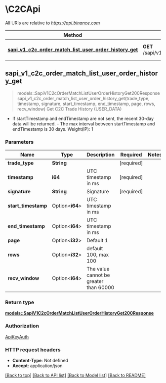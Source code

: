 # \C2CApi

All URIs are relative to *https://api.binance.com*

Method | HTTP request | Description
------------- | ------------- | -------------
[**sapi_v1_c2c_order_match_list_user_order_history_get**](C2CApi.md#sapi_v1_c2c_order_match_list_user_order_history_get) | **GET** /sapi/v1/c2c/orderMatch/listUserOrderHistory | Get C2C Trade History (USER_DATA)



## sapi_v1_c2c_order_match_list_user_order_history_get

> models::SapiV1C2cOrderMatchListUserOrderHistoryGet200Response sapi_v1_c2c_order_match_list_user_order_history_get(trade_type, timestamp, signature, start_timestamp, end_timestamp, page, rows, recv_window)
Get C2C Trade History (USER_DATA)

- If startTimestamp and endTimestamp are not sent, the recent 30-day data will be returned. - The max interval between startTimestamp and endTimestamp is 30 days.  Weight(IP): 1

### Parameters


Name | Type | Description  | Required | Notes
------------- | ------------- | ------------- | ------------- | -------------
**trade_type** | **String** |  | [required] |
**timestamp** | **i64** | UTC timestamp in ms | [required] |
**signature** | **String** | Signature | [required] |
**start_timestamp** | Option<**i64**> | UTC timestamp in ms |  |
**end_timestamp** | Option<**i64**> | UTC timestamp in ms |  |
**page** | Option<**i32**> | Default 1 |  |
**rows** | Option<**i32**> | default 100, max 100 |  |
**recv_window** | Option<**i64**> | The value cannot be greater than 60000 |  |

### Return type

[**models::SapiV1C2cOrderMatchListUserOrderHistoryGet200Response**](_sapi_v1_c2c_orderMatch_listUserOrderHistory_get_200_response.md)

### Authorization

[ApiKeyAuth](../README.md#ApiKeyAuth)

### HTTP request headers

- **Content-Type**: Not defined
- **Accept**: application/json

[[Back to top]](#) [[Back to API list]](../README.md#documentation-for-api-endpoints) [[Back to Model list]](../README.md#documentation-for-models) [[Back to README]](../README.md)

